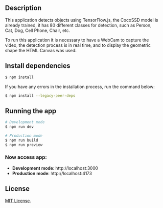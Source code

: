 ## Description

This application detects objects using TensorFlow.js, the CocoSSD model is already trained, it has 80 different classes for detection, such as Person, Cat, Dog, Cell Phone, Chair, etc.

To run this application it is necessary to have a WebCam to capture the video, the detection process is in real time, and to display the geometric shape the HTML Canvas was used.

## Install dependencies

```bash
$ npm install
```

If you have any errors in the installation process, run the command below:

```bash
$ npm install --legacy-peer-deps
```

## Running the app

```bash
# Development mode
$ npm run dev

# Production mode
$ npm run build
$ npm run preview
```

### Now access app:

- **Development mode**: http://localhost:3000
- **Production mode**: http://localhost:4173

## License

[MIT License](LICENSE).
